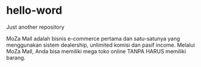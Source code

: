 # hello-word
Just another repository

MoZa Mall adalah bisnis e-commerce pertama dan satu-satunya yang menggunakan sistem dealership, unlimited komisi dan pasif income.
Melalui MoZa Mall, Anda bisa memiliki mega toko online TANPA HARUS memiliki barang.
